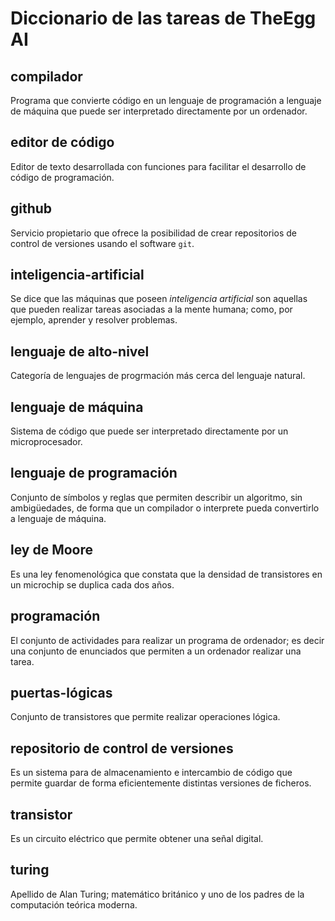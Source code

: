 # Diccionario de las tareas de TheEgg AI


## compilador
Programa que convierte código en un lenguaje de programación a
lenguaje de máquina que puede ser interpretado directamente por un
ordenador.

## editor de código
Editor de texto desarrollada con funciones para facilitar el
desarrollo de código de programación.

## github

Servicio propietario que ofrece la posibilidad de crear repositorios
de control de versiones usando el software `git`.

## inteligencia-artificial

Se dice que las máquinas que poseen *inteligencia artificial* son
aquellas que pueden realizar tareas asociadas a la mente humana; como,
por ejemplo, aprender y resolver problemas.

## lenguaje de alto-nivel
Categoría de lenguajes de progrmación más cerca del lenguaje natural. 

## lenguaje de máquina
Sistema de código que puede ser interpretado directamente por un microprocesador.

## lenguaje de programación
Conjunto de símbolos y reglas que permiten describir un algoritmo, sin
ambigüedades, de forma que un compilador o interprete pueda
convertirlo a lenguaje de máquina.

## ley de Moore

Es una ley fenomenológica que constata que la densidad de transistores en un microchip se duplica cada dos años.

## programación 

El conjunto de actividades para realizar un programa de ordenador; es
decir una conjunto de enunciados que permiten a un ordenador realizar
una tarea.

## puertas-lógicas

Conjunto de transistores que permite realizar operaciones lógica.

## repositorio de control de versiones

Es un sistema para de almacenamiento e intercambio de código que
permite guardar de forma eficientemente distintas versiones de ficheros.

## transistor

Es un circuito eléctrico que permite obtener una señal digital.

## turing 

Apellido de Alan Turing; matemático británico y uno de los padres de
la computación teórica moderna.
